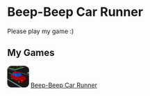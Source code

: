 # Beep-Beep Car Runner

Please play my game :)

## My Games

<img src="beepbeepImage.png" width="50"> [Beep-Beep Car Runner](https://play.google.com/store/apps/details?id=com.EntLead.BeepBeep)
